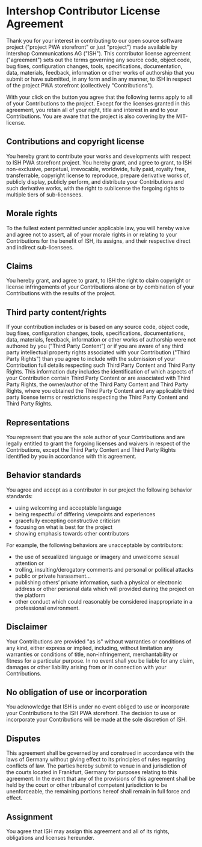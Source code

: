 <!--
kb_sync_latest_only
kb_pwa
kb_everyone
-->
# Intershop Contributor License Agreement

Thank you for your interest in contributing to our open source software project ("project PWA storefront" or just "project") made available by Intershop Communications AG ("ISH"). This contributor license agreement ("agreement") sets out the terms governing any source code, object code, bug fixes, configuration changes, tools, specifications, documentation, data, materials, feedback, information or other works of authorship that you submit or have submitted, in any form and in any manner, to ISH in respect of the project PWA storefront (collectively "Contributions").

With your click on the button you agree that the following terms apply to all of your Contributions to the project. Except for the licenses granted in this agreement, you retain all of your right, title and interest in and to your Contributions. You are aware that the project is also covering by the MIT-license.

## Contributions and copyright license

You hereby grant to contribute your works and developments with respect to ISH PWA storefront project. You hereby grant, and agree to grant, to ISH non-exclusive, perpetual, irrevocable, worldwide, fully paid, royalty free, transferrable, copyright license to reproduce, prepare derivative works of, publicly display, publicly perform, and distribute your Contributions and such derivative works, with the right to sublicense the forgoing rights to multiple tiers of sub-licensees.

## Morale rights

To the fullest extent permitted under applicable law, you will hereby waive and agree not to assert, all of your morale rights in or relating to your Contributions for the benefit of ISH, its assigns, and their respective direct and indirect sub-licensees.

## Claims

You hereby grant, and agree to grant, to ISH the right to claim copyright or license infringements of your Contributions alone or by combination of your Contributions with the results of the project.

## Third party content/rights

If your contribution includes or is based on any source code, object code, bug fixes, configuration changes, tools, specifications, documentations, data, materials, feedback, information or other works of authorship were not authored by you ("Third Party Content") or if you are aware of any third party intellectual property rights associated with your Contribution ("Third Party Rights") than you agree to include with the submission of your Contribution full details respecting such Third Party Content and Third Party Rights. This information duty includes the identification of which aspects of your Contribution contain Third Party Content or are associated with Third Party Rights, the owner/author of the Third Party Content and Third Party Rights, where you obtained the Third Party Content and any applicable third party license terms or restrictions respecting the Third Party Content and Third Party Rights.

## Representations

You represent that you are the sole author of your Contributions and are legally entitled to grant the forgoing licenses and waivers in respect of the Contributions, except the Third Party Content and Third Party Rights identified by you in accordance with this agreement.

## Behavior standards

You agree and accept as a contributor in our project the following behavior standards:

- using welcoming and acceptable language
- being respectful of differing viewpoints and experiences
- gracefully excepting constructive criticism
- focusing on what is best for the project
- showing emphasis towards other contributors

For example, the following behaviors are unacceptable by contributors:

- the use of sexualized language or imagery and unwelcome sexual attention or
- trolling, insulting/derogatory comments and personal or political attacks
- public or private harassment…
- publishing others’ private information, such a physical or electronic address or other personal data which will provided during the project on the platform
- other conduct which could reasonably be considered inappropriate in a professional environment.

## Disclaimer

Your Contributions are provided "as is" without warranties or conditions of any kind, either express or implied, including, without limitation any warranties or conditions of title, non-infringement, merchantability or fitness for a particular purpose. In no event shall you be liable for any claim, damages or other liability arising from or in connection with your Contributions.

## No obligation of use or incorporation

You acknowledge that ISH is under no event obliged to use or incorporate your Contributions to the ISH PWA storefront. The decision to use or incorporate your Contributions will be made at the sole discretion of ISH.

## Disputes

This agreement shall be governed by and construed in accordance with the laws of Germany without giving effect to its principles of rules regarding conflicts of law. The parties hereby submit to venue in and jurisdiction of the courts located in Frankfurt, Germany for purposes relating to this agreement. In the event that any of the provisions of this agreement shall be held by the court or other tribunal of competent jurisdiction to be unenforceable, the remaining portions hereof shall remain in full force and effect.

## Assignment

You agree that ISH may assign this agreement and all of its rights, obligations and licenses hereunder.
